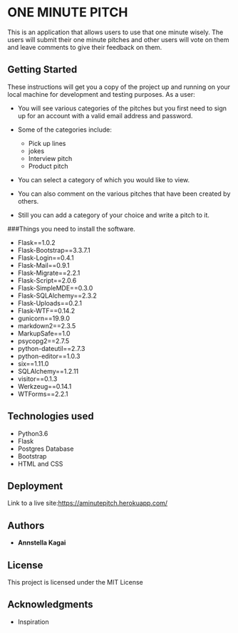 # ONE MINUTE PITCH

This is an application that allows users to use that one minute wisely. The users will submit their one minute pitches and other users will vote on them and leave comments to give their feedback on them.

## Getting Started

These instructions will get you a copy of the project up and running on your local machine for development and testing purposes. 
As a user:

* You will see various categories of the pitches but you first need to sign up for an account with a valid email address and password.
* Some of the categories include:
  * Pick up lines 
  * jokes
  * Interview pitch
  * Product pitch

* You can select a category of which you would like to view.

* You can also comment on the various pitches that have been created by others.

* Still you can add a category of your choice and write a pitch to it.

###Things you need to install the software.

* Flask==1.0.2
* Flask-Bootstrap==3.3.7.1
* Flask-Login==0.4.1
* Flask-Mail==0.9.1
* Flask-Migrate==2.2.1
* Flask-Script==2.0.6
* Flask-SimpleMDE==0.3.0
* Flask-SQLAlchemy==2.3.2
* Flask-Uploads==0.2.1
* Flask-WTF==0.14.2
* gunicorn==19.9.0
* markdown2==2.3.5
* MarkupSafe==1.0
* psycopg2==2.7.5
* python-dateutil==2.7.3
* python-editor==1.0.3
* six==1.11.0
* SQLAlchemy==1.2.11
* visitor==0.1.3
* Werkzeug==0.14.1
* WTForms==2.2.1


## Technologies used

* Python3.6
* Flask
* Postgres Database
* Bootstrap
* HTML and CSS


## Deployment

Link to a live site:https://aminutepitch.herokuapp.com/


## Authors

* **Annstella Kagai** 

## License

This project is licensed under the MIT License 

## Acknowledgments

* Inspiration

